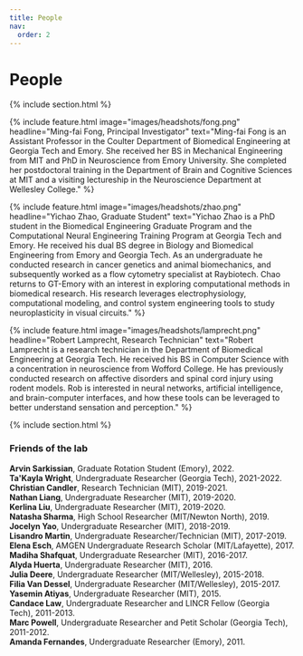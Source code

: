 ```yaml
---
title: People
nav:
  order: 2
---
```


# <i class="fas fa-users"></i>People

{% include section.html %}

{%
  include feature.html
  image="images/headshots/fong.png"
  headline="Ming-fai Fong, Principal Investigator"
  text="Ming-fai Fong is an Assistant Professor in the Coulter Department of Biomedical Engineering at Georgia Tech and Emory.  She received her BS in Mechanical Engineering from MIT and PhD in Neuroscience from Emory University.  She completed her postdoctoral training in the Department of Brain and Cognitive Sciences at MIT and a visiting lectureship in the Neuroscience Department at Wellesley College."
%}

{%
  include feature.html
  image="images/headshots/zhao.png"
  headline="Yichao Zhao, Graduate Student"
  text="Yichao Zhao is a PhD student in the Biomedical Engineering Graduate Program and the Computational Neural Engineering Training Program at Georgia Tech and Emory.  He received his dual BS degree in Biology and Biomedical Engineering from Emory and Georgia Tech. As an undergraduate he conducted research in cancer genetics and animal biomechanics, and subsequently worked as a flow cytometry specialist at Raybiotech.  Chao returns to GT-Emory with an interest in exploring computational methods in biomedical research.  His research leverages electrophysiology, computational modeling, and control system engineering tools to study neuroplasticity in visual circuits."
%}

{%
  include feature.html
  image="images/headshots/lamprecht.png"
  headline="Robert Lamprecht, Research Technician"
  text="Robert Lamprecht is a research technician in the Department of Biomedical Engineering at Georgia Tech. He received his BS in Computer Science with a concentration in neuroscience from Wofford College. He has previously conducted research on affective disorders and spinal cord injury using rodent models.  Rob is interested in neural networks, artificial intelligence, and brain-computer interfaces, and how these tools can be leveraged to better understand sensation and perception."
%}

{% include section.html %}

### Friends of the lab
**Arvin Sarkissian**, Graduate Rotation Student (Emory), 2022.<br>
**Ta'Kayla Wright**, Undergraduate Researcher (Georgia Tech), 2021-2022.<br>
**Christian Candler**, Research Technician (MIT), 2019-2021.<br>
**Nathan Liang**, Undergraduate Researcher (MIT), 2019-2020.<br>
**Kerlina Liu**, Undergraduate Researcher (MIT), 2019-2020.<br>
**Natasha Sharma**, High School Researcher (MIT/Newton North), 2019.<br>
**Jocelyn Yao**, Undergraduate Researcher (MIT), 2018-2019.<br>
**Lisandro Martin**, Undergraduate Researcher/Technician (MIT), 2017-2019.<br>
**Elena Esch**, AMGEN Undergraduate Research Scholar (MIT/Lafayette), 2017.<br>
**Madiha Shafquat**, Undergraduate Researcher (MIT), 2016-2017.<br>
**Alyda Huerta**, Undergraduate Researcher (MIT), 2016.<br>
**Julia Deere**, Undergraduate Researcher (MIT/Wellesley), 2015-2018.<br>
**Filia Van Dessel**, Undergraduate Researcher (MIT/Wellesley), 2015-2017.<br>
**Yasemin Atiyas**, Undergraduate Researcher (MIT), 2015.<br>
**Candace Law**, Undergraduate Researcher and LINCR Fellow (Georgia Tech), 2011-2013.<br>
**Marc Powell**, Undergraduate Researcher and Petit Scholar (Georgia Tech), 2011-2012.<br>
**Amanda Fernandes**, Undergraduate Researcher (Emory), 2011.<br>
